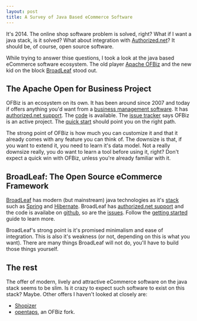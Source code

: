 ```yaml
---
layout: post
title: A Survey of Java Based eCommerce Software
---
```


It's 2014. The online shop software problem is solved, right? What if I want a java stack, is it solved? What about integration with [Authorized.net](https://www.authorize.net/)? It should be, of course, open source software.

While trying to answer thise questions, I took a look at the java based eCommerce software ecosystem. The old player [Apache OFBiz](https://ofbiz.apache.org/) and the new kid on the block [BroadLeaf](http://www.broadleafcommerce.com/) stood out.

The Apache Open for Business Project
-------------------------------------
OFBiz is an ecosystem on its own. It has been around since 2007 and today if offers anything you'd want from a [business management software](https://en.wikipedia.org/wiki/Apache_OFBiz). It has [authorized.net support](https://cwiki.apache.org/confluence/display/OFBENDUSER/Apache+OFBiz+Business+Setup+Guide). The [code](https://fisheye6.atlassian.com/browse/ofbiz) is available. The [issue tracker](https://issues.apache.org/jira/browse/OFBIZ/?selectedTab=com.atlassian.jira.jira-projects-plugin:summary-panel) says OFBiz is an active project. The [quick start](https://ofbiz.apache.org/download.html) should point you on the right path.

The strong point of OFBiz is how much you can customize it and that it already comes with any feature you can think of. The downsize is that, if you want to extend it, you need to learn it's data model. Not a really downsize really, you do want to learn a tool before using it, right? Don't expect a quick win with OFBiz, unless you're already familiar with it.

BroadLeaf: The Open Source eCommerce Framework
----------------------------------------------
[BroadLeaf](http://www.broadleafcommerce.com/) has modern (but mainstream) java technologies as it's [stack](http://www.broadleafcommerce.com/technology-stack) such as [Spring](http://spring.io/) and [Hibernate](http://hibernate.org/). BroadLeaf has [authorized.net support](http://www.broadleafcommerce.com/docs/authorizenet/current/authorize.net-environment-setup) and the code is availabe on [github](https://github.com/BroadleafCommerce/BroadleafCommerce), so are the [issues](https://github.com/BroadleafCommerce/BroadleafCommerce/issues). Follow the [getting started](http://www.broadleafcommerce.com/docs/core/current/getting-started) guide to learn more.

BroadLeaf's strong point is it's promised minimalism and ease of integration. This is also it's weakness (or not, depending on this is what you want). There are many things BroadLeaf will not do, you'll have to build those things yourself.

The rest
---------
The offer of modern, lively and attractive eCommerce software on the java stack seems to be slim. Is it crazy to expect such software to exist on this stack? Maybe. Other offers I haven't looked at closely are:

* [Shopizer](http://www.shopizer.com/#!/)
* [opentaps](http://www.opentaps.org), an OFBiz fork.
